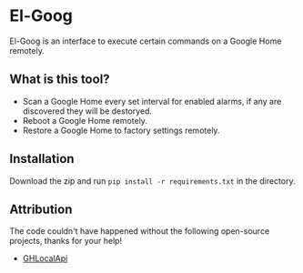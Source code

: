 El-Goog
==========

El-Goog is an interface to execute certain commands on a Google Home remotely.

## What is this tool?

 * Scan a Google Home every set interval for enabled alarms, if any are discovered they will be destoryed.
 * Reboot a Google Home remotely.
 * Restore a Google Home to factory settings remotely.

## Installation

Download the zip and run ```pip install -r requirements.txt``` in the directory.

## Attribution

The code couldn't have happened without the following open-source projects, thanks for your help!

 * [GHLocalApi](https://rithvikvibhu.github.io/GHLocalApi/)
